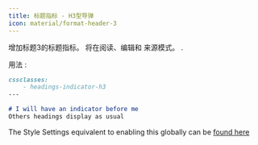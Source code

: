 ```yaml
---
title: 标题指标 - H3型导弹
icon: material/format-header-3
---
```


增加标题3的标题指标。 将在阅读、编辑和
来源模式。
.

用法 :

```md
cssclasses:
    - headings-indicator-h3
---

# I will have an indicator before me
Others headings display as usual
```

The Style Settings equivalent to enabling this globally can be [found here](../../Style-Settings/Editor/Typography/headings/index.md#for-heading-3)

